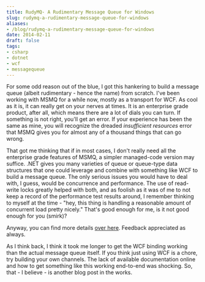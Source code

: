 ```yaml
---
title: RudyMQ- A Rudimentary Message Queue for Windows
slug: rudymq-a-rudimentary-message-queue-for-windows
aliases:
- /blog/rudymq-a-rudimentary-message-queue-for-windows
date: 2014-02-11
draft: false
tags:
- csharp
- dotnet
- wcf
- messagequeue
---
```

For some odd reason out of the blue, I got this hankering to build a message queue (albeit rudimentary - hence the name) from scratch. I've been working with MSMQ for a while now, mostly as a transport for WCF. As cool as it is, it can really get on your nerves at times. It is an enterprise grade product, after all, which means there are a lot of dials you can turn. If something is not right, you'll get an error. If your experience has been the same as mine, you will recognize the dreaded *insufficient resources* error that MSMQ gives you for almost any of a thousand things that can go wrong.

That got me thinking that if in most cases, I don't really need all the enterprise grade features of MSMQ, a simpler managed-code version may suffice. .NET gives you many varieties of queue or queue-type data structures that one could leverage and combine with something like WCF to build a message queue. The only serious issues you would have to deal with, I guess, would be concurrence and performance. The use of read-write locks greatly helped with both, and as foolish as it was of me to not keep a record of the performance test results around, I remember thinking to myself at the time - "hey, this thing is handling a reasonable amount of concurrent load pretty nicely." That's good enough for me, is it not good enough for you (smirk)?

Anyway, you can find more details [over here](http://aashishkoirala.github.io/rudymq/). Feedback appreciated as always.

As I think back, I think it took me longer to get the WCF binding working than the actual message queue itself. If you think just using WCF is a chore, try building your own channels. The lack of available documentation online and how to get something like this working end-to-end was shocking. So, that - I believe - is another blog post in the works.